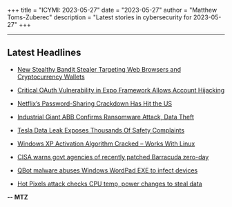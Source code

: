 +++
title = "ICYMI: 2023-05-27"
date = "2023-05-27"
author = "Matthew Toms-Zuberec"
description = "Latest stories in cybersecurity for 2023-05-27"
+++

---------------------------------------------------------------------------
## Latest Headlines
- [New Stealthy Bandit Stealer Targeting Web Browsers and Cryptocurrency Wallets](https://thehackernews.com/2023/05/new-stealthy-bandit-stealer-targeting.html)

- [Critical OAuth Vulnerability in Expo Framework Allows Account Hijacking](https://thehackernews.com/2023/05/critical-oauth-vulnerability-in-expo.html)

- [Netflix’s Password-Sharing Crackdown Has Hit the US](https://www.wired.com/story/netflix-password-sharing/)

- [Industrial Giant ABB Confirms Ransomware Attack, Data Theft](https://www.securityweek.com/industrial-giant-abb-confirms-ransomware-attack-data-theft/)

- [Tesla Data Leak Exposes Thousands Of Safety Complaints](https://cybersecuritynews.com/tesla-data-leak-safety/)

- [Windows XP Activation Algorithm Cracked – Works With Linux](https://cybersecuritynews.com/windows-xp-activation-algorithm/)

- [CISA warns govt agencies of recently patched Barracuda zero-day](https://www.bleepingcomputer.com/news/security/cisa-warns-govt-agencies-of-recently-patched-barracuda-zero-day/)

- [QBot malware abuses Windows WordPad EXE to infect devices](https://www.bleepingcomputer.com/news/security/qbot-malware-abuses-windows-wordpad-exe-to-infect-devices/)

- [Hot Pixels attack checks CPU temp, power changes to steal data](https://www.bleepingcomputer.com/news/security/hot-pixels-attack-checks-cpu-temp-power-changes-to-steal-data/)

**-- MTZ**